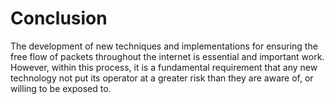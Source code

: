 # Conclusion

The development of new techniques and implementations for ensuring the free flow of packets throughout the internet is essential and important work. However, within this process, it is a fundamental requirement that any new technology not put its operator at a greater risk than they are aware of, or willing to be exposed to.



